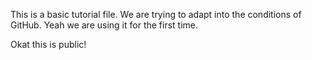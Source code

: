 This is a basic tutorial file.
We are trying to adapt into the conditions of GitHub.
Yeah we are using it for the first time.

Okat this is public!